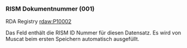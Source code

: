 ### RISM Dokumentnummer (001)

RDA Registry [rdaw:P10002](http://www.rdaregistry.info/Elements/w/#P10002)

Das Feld enthält die RISM ID Nummer für diesen Datensatz. Es wird von Muscat beim ersten Speichern automatisch ausgefüllt.
